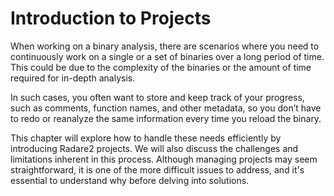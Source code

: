 # Introduction to Projects

When working on a binary analysis, there are scenarios where you need to continuously work on a single or a set of binaries over a long period of time. This could be due to the complexity of the binaries or the amount of time required for in-depth analysis.

In such cases, you often want to store and keep track of your progress, such as comments, function names, and other metadata, so you don’t have to redo or reanalyze the same information every time you reload the binary.

This chapter will explore how to handle these needs efficiently by introducing Radare2 projects. We will also discuss the challenges and limitations inherent in this process. Although managing projects may seem straightforward, it is one of the more difficult issues to address, and it's essential to understand why before delving into solutions.
